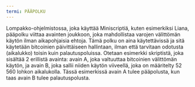 ```yaml
---
termi: PÄÄPOLKU
---
```


Lompakko-ohjelmistossa, joka käyttää Miniscriptiä, kuten esimerkiksi Liana, pääpolku viittaa avainten joukkoon, joka mahdollistaa varojen välittömän käytön ilman aikapohjaisia ehtoja. Tämä polku on aina käytettävissä ja sitä käytetään bitcoinien päivittäiseen hallintaan, ilman että tarvitaan odotusta (aikalukko) toisin kuin palautuspoluissa. Otetaan esimerkki skriptistä, joka sisältää 2 erillistä avainta: avain A, joka valtuuttaa bitcoinien välittömän käytön, ja avain B, joka sallii niiden käytön viiveellä, joka on määritelty 52 560 lohkon aikalukolla. Tässä esimerkissä avain A tulee pääpolusta, kun taas avain B tulee palautuspolusta.